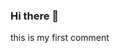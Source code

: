 ### Hi there 👋

<!--
**Chsatyajit/Chsatyajit** is a ✨ _special_ ✨ repository because its `README.md` (this file) appears on your GitHub profile.

Here are some ideas to get you started:

-->this is my first comment
